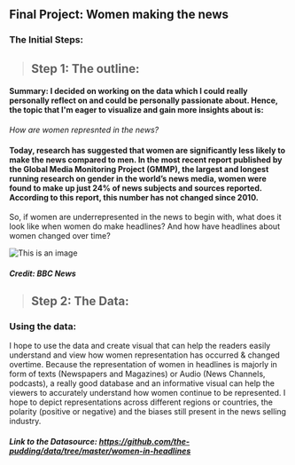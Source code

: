 ## Final Project: Women making the news

### The Initial Steps: 
> ## Step 1: The outline:
#### Summary: I decided on working on the data which I could really personally reflect on and could be personally passionate about. Hence, the topic that I'm eager to visualize and gain more insights about is:

_How are women represnted in the news?_
#### Today, research has suggested that women are significantly less likely to make the news compared to men. In the most recent report published by the Global Media Monitoring Project (GMMP), the largest and longest running research on gender in the world’s news media, women were found to make up just 24% of news subjects and sources reported. According to this report, this number has not changed since 2010. 

So, if women are underrepresented in the news to begin with, what does it look like when women do make headlines? 
And how have headlines about women changed over time? 

![This is an image](https://cdn.substack.com/image/fetch/w_600,h_314,c_fill,f_auto,q_auto:good,fl_progressive:steep/https%3A%2F%2Fbucketeer-e05bbc84-baa3-437e-9518-adb32be77984.s3.amazonaws.com%2Fpublic%2Fimages%2Fc2acbc7f-d9b5-49be-ba39-ca849c24cb9d_1024x576.png)
##### Credit: BBC News

> ## Step 2: The Data:
### Using the data:
I hope to use the data and create visual that can help the readers easily understand and view how women representation has occurred & changed overtime. Because the representation of women in headlines is majorly in form of texts (Newspapers and Magazines) or Audio (News Channels, podcasts), a really good database and an informative visual can help the viewers to accurately understand how women continue to be represented. I hope to depict representations across different regions or countries, the polarity (positive or negative) and the biases still present in the news selling industry.

##### Link to the Datasource:  https://github.com/the-pudding/data/tree/master/women-in-headlines


